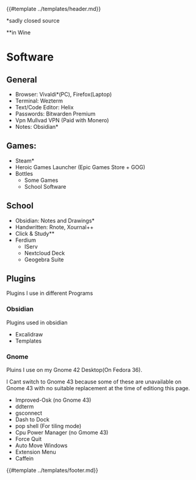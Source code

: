 {{#template ../templates/header.md}}

*sadly closed source

**in Wine

# Software

## General

- Browser: Vivaldi*(PC), Firefox(Laptop)
- Terminal: Wezterm
- Text/Code Editor: Helix
- Passwords: Bitwarden Premium
- Vpn Mullvad VPN (Paid with Monero)
- Notes: Obsidian*

## Games:

- Steam*
- Heroic Games Launcher (Epic Games Store + GOG)
- Bottles
  - Some Games
  - School Software

## School

- Obsidian: Notes and Drawings*
- Handwritten: Rnote, Xournal++
- Click & Study**
- Ferdium
  - IServ
  - Nextcloud Deck
  - Geogebra Suite

## Plugins

Plugins I use in different Programs

### Obsidian

Plugins used in obsidian

- Excalidraw
- Templates

### Gnome

Pluins I use on my Gnome 42 Desktop(On Fedora 36).

I Cant switch to Gnome 43 because some of these are unavailable on Gnome 43 with
no suitable replacement at the time of editiong this page.

- Improved-Osk (no Gnome 43)
- ddterm
- gsconnect
- Dash to Dock
- pop shell (For tiling mode)
- Cpu Power Manager (no Gmome 43)
- Force Quit
- Auto Move Windows
- Extension Menu
- Caffein

{{#template ../templates/footer.md}}
